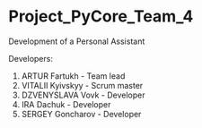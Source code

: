 # Project_PyCore_Team_4
Development of a Personal Assistant

Developers:
  1. ARTUR Fartukh - Team lead
  2. VITALII Kyivskyy - Scrum master
  3. DZVENYSLAVA Vovk - Developer
  4. IRA Dachuk - Developer
  5. SERGEY Goncharov - Developer
